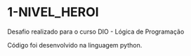 # 1-NIVEL_HEROI

Desafio realizado para o curso DIO - Lógica de Programação

Código foi desenvolvido na linguagem python.
